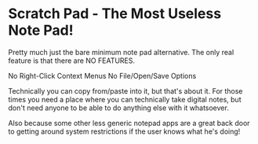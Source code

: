 # Scratch Pad - The Most Useless Note Pad!

Pretty much just the bare minimum note pad alternative.
The only real feature is that there are NO FEATURES.  

No Right-Click Context Menus
No File/Open/Save Options

Technically you can copy from/paste into it, but that's about it. For those times you need a place where you can technically take digital notes, but don't need anyone to be able to do anything else with it whatsoever.

Also because some other less generic notepad apps are a great back door to getting around system restrictions if the user knows what he's doing!
